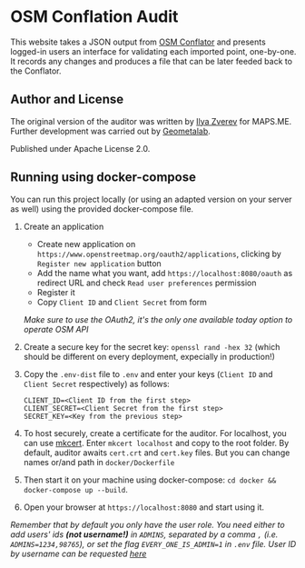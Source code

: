 # OSM Conflation Audit

This website takes a JSON output from [OSM Conflator](https://github.com/mapsme/osm_conflate)
and presents logged-in users an interface for validating each imported point, one-by-one.
It records any changes and produces a file that can be later feeded back to the Conflator.

## Author and License

The original version of the auditor was written by [Ilya Zverev](https://github.com/Zverik) for MAPS.ME. 
Further development was carried out by [Geometalab](https://github.com/geometalab).

Published under Apache License 2.0.

## Running using docker-compose

You can run this project locally (or using an adapted version on your server as well) 
using the provided docker-compose file.

1. Create an application 

   * Create new application on `https://www.openstreetmap.org/oauth2/applications`, 
   clicking by `Register new application` button
   * Add the name what you want, add `https://localhost:8080/oauth` as redirect URL 
   and check `Read user preferences` permission 
   * Register it
   * Copy `Client ID` and `Client Secret` from form

   *Make sure to use the OAuth2, it's the only one available today option to operate OSM API* 

1. Create a secure key for the secret key: `openssl rand -hex 32` (which 
should be different on every deployment, expecially in production!)

1. Copy the `.env-dist` file to `.env` and enter your keys (`Client ID` and `Client Secret` respectively) as follows:

   ```
   CLIENT_ID=<Client ID from the first step>
   CLIENT_SECRET=<Client Secret from the first step>
   SECRET_KEY=<Key from the previous step>
   ```

1. To host securely, create a certificate for the auditor. For localhost, 
   you can use [mkcert](https://github.com/FiloSottile/mkcert). Enter
   `mkcert localhost` and copy to the root folder. By default,
   auditor awaits `cert.crt` and `cert.key` files. But you can
   change names or/and path in `docker/Dockerfile`

1. Then start it on your machine using docker-compose: `cd docker && docker-compose up --build`.

1. Open your browser at `https://localhost:8080` and start using it.

*Remember that by default you only have the user role. You need either to
add users' ids **(not username!)** in `ADMINS`, separated by a comma `,` 
(i.e. `ADMINS=1234,98765`), or set the flag `EVERY_ONE_IS_ADMIN=1` in `.env` file. 
User ID by username can be requested [here](https://whosthat.osmz.ru/)*
